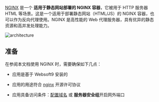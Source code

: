 [NGINX](https://hub.docker.com/_/nginx) 是一个 **适用于静态网站部署的 NGINX 容器**，它被用于 HTTP 服务器 HTML  等场景。这是一个适用于部署静态网站（HTML/JS）的 NGINX 容器，也可以作为反向代理使用。NGINX 是高性能的 Web 代理服务器，具有优异的静态资源和高并发处理能力。


![architecture](https://libs.websoft9.com/Websoft9/DocsPicture/zh/nginx/nginx-architecture-websoft9.png)


## 准备

在参阅本文档使用 NGINX 时，需要确保如下几点：

- 应用是基于 Websoft9 安装的

- 应用的用途符合 [nginx](https://github.com/nginx/njs/blob/master/LICENSE) 开源许可协议

- 应用具备访问条件：[配置域名](./domain-set) 或 **服务器安全组**开启网外端口